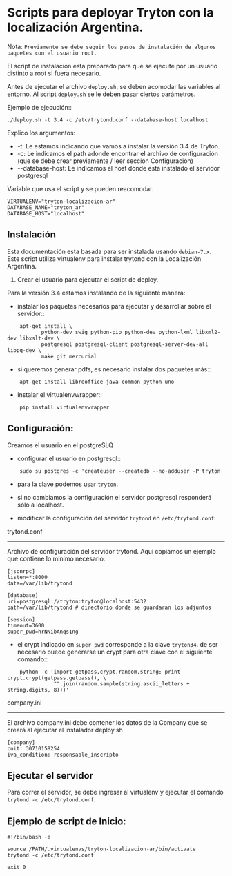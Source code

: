 Scripts para deployar Tryton con la localización Argentina.
===========================================================

Nota: `Previamente se debe seguir los pasos de instalación de algunos paquetes con el usuario root.`

El script de instalación esta preparado para que se ejecute por un usuario distinto a root si fuera necesario.

Antes de ejecutar el archivo `deploy.sh`, se deben acomodar las variables al entorno.
Al script `deploy.sh` se le deben pasar ciertos parámetros.

Ejemplo de ejecución::

```
./deploy.sh -t 3.4 -c /etc/trytond.conf --database-host localhost
```

Explico los argumentos:

 * -t: Le estamos indicando que vamos a instalar la versión 3.4 de Tryton.
 * -c: Le indicamos el path adonde encontrar el archivo de configuración (que se debe crear previamente / leer sección Configuración)
 * --database-host: Le indicamos el host donde esta instalado el servidor postgresql


Variable que usa el script y se pueden reacomodar.
```
VIRTUALENV="tryton-localizacion-ar"
DATABASE_NAME="tryton_ar"
DATABASE_HOST="localhost"
```

Instalación
-----------

Esta documentación esta basada para ser instalada usando `debian-7.x`.
Este script utiliza virtualenv para instalar trytond con la Localización Argentina.

1. Crear el usuario para ejecutar el script de deploy.

Para la versión 3.4 estamos instalando de la siguiente manera:

 * instalar los paquetes necesarios para ejecutar y desarrollar sobre el servidor::

```
    apt-get install \
           python-dev swig python-pip python-dev python-lxml libxml2-dev libxslt-dev \
           postgresql postgresql-client postgresql-server-dev-all libpq-dev \
           make git mercurial
```

   * si queremos generar pdfs, es necesario instalar dos paquetes más::

```
    apt-get install libreoffice-java-common python-uno
```

 * instalar el virtualenvwrapper::

```
    pip install virtualenvwrapper
```

Configuración:
--------------

Creamos el usuario en el postgreSLQ

 * configurar el usuario en postgresql::

```
    sudo su postgres -c 'createuser --createdb --no-adduser -P tryton'
```

   * para la clave podemos usar ``tryton``.
   * si no cambiamos la configuración el servidor postgresql responderá sólo a localhost.

 * modificar la configuración del servidor ``trytond`` en ``/etc/trytond.conf``:

trytond.conf
____________

Archivo de configuración del servidor trytond. Aquí copiamos un ejemplo que contiene lo mínimo necesario.

```
[jsonrpc]
listen=*:8000
data=/var/lib/trytond

[database]
uri=postgresql://tryton:tryton@localhost:5432
path=/var/lib/trytond # directorio donde se guardaran los adjuntos

[session]
timeout=3600
super_pwd=hrNNibAnqs1ng
```

   * el crypt indicado en ``super_pwd`` corresponde a la clave ``tryton34``. de ser necesario puede generarse un crypt para otra clave con el siguiente comando::

```
    python -c 'import getpass,crypt,random,string; print crypt.crypt(getpass.getpass(), \
               "".join(random.sample(string.ascii_letters + string.digits, 8)))'
```

company.ini
___________

El archivo company.ini debe contener los datos de la Company que se creará al ejecutar el instalador deploy.sh

```
[company]
cuit: 30710158254
iva_condition: responsable_inscripto
```

Ejecutar el servidor
--------------------

Para correr el servidor, se debe ingresar al virtualenv y ejecutar el comando ``trytond -c /etc/trytond.conf``.

Ejemplo de script de Inicio:
----------------------------

```
#!/bin/bash -e

source /PATH/.virtualenvs/tryton-localizacion-ar/bin/activate
trytond -c /etc/trytond.conf

exit 0
```

